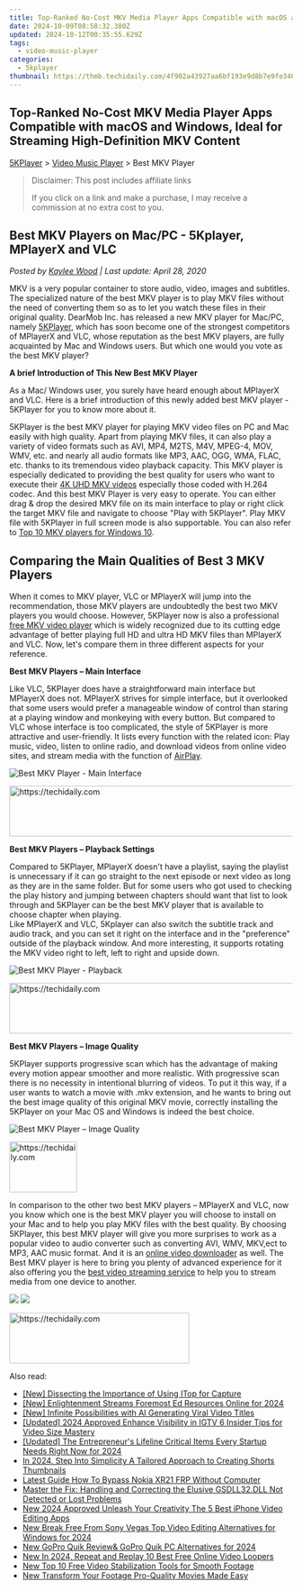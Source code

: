 ```yaml
---
title: Top-Ranked No-Cost MKV Media Player Apps Compatible with macOS and Windows, Ideal for Streaming High-Definition MKV Content
date: 2024-10-09T08:58:32.380Z
updated: 2024-10-12T00:35:55.629Z
tags:
  - video-music-player
categories:
  - 5kplayer
thumbnail: https://thmb.techidaily.com/4f902a43927aa6bf193e9d8b7e9fe3404a519e31c80aea16a8f7ebda50148e4a.jpg
---
```


## Top-Ranked No-Cost MKV Media Player Apps Compatible with macOS and Windows, Ideal for Streaming High-Definition MKV Content

[5KPlayer](https://tools.techidaily.com/5kplayer/products/) \> [Video Music Player](https://tools.techidaily.com/5kplayer/video-music-player/) \> Best MKV Player

>  Disclaimer: This post includes affiliate links
>
>  If you click on a link and make a purchase, I may receive a commission at no extra cost to you.
>

## Best MKV Players on Mac/PC - 5Kplayer, MPlayerX and VLC

 _Posted by [Kaylee Wood](https://www.quora.com/profile/Amanda-Hu-21) | Last update: April 28, 2020_

MKV is a very popular container to store audio, video, images and subtitles. The specialized nature of the best MKV player is to play MKV files without the need of converting them so as to let you watch these files in their original quality. DearMob Inc. has released a new MKV player for Mac/PC, namely [5KPlayer](https://tools.techidaily.com/5kplayer/products/), which has soon become one of the strongest competitors of MPlayerX and VLC, whose reputation as the best MKV players, are fully acquainted by Mac and Windows users. But which one would you vote as the best MKV player?

**A brief Introduction of This New Best MKV Player**

As a Mac/ Windows user, you surely have heard enough about MPlayerX and VLC. Here is a brief introduction of this newly added best MKV player - 5KPlayer for you to know more about it.

 5KPlayer is the best MKV player for playing MKV video files on PC and Mac easily with high quality. Apart from playing MKV files, it can also play a variety of video formats such as AVI, MP4, M2TS, M4V, MPEG-4, MOV, WMV, etc. and nearly all audio formats like MP3, AAC, OGG, WMA, FLAC, etc. thanks to its tremendous video playback capacity. This MKV player is especially dedicated to providing the best quality for users who want to execute their [4K UHD MKV videos](https://tools.techidaily.com/5kplayer/video-music-player/) especially those coded with H.264 codec. And this best MKV Player is very easy to operate. You can either drag & drop the desired MKV file on its main interface to play or right click the target MKV file and navigate to choose "Play with 5KPlayer". Play MKV file with 5KPlayer in full screen mode is also supportable. You can also refer to [Top 10 MKV players for Windows 10](https://tools.techidaily.com/5kplayer/video-music-player/).

## Comparing the Main Qualities of Best 3 MKV Players

When it comes to MKV player, VLC or MPlayerX will jump into the recommendation, those MKV players are undoubtedly the best two MKV players you would choose. However, 5KPlayer now is also a professional [free MKV video player](https://tools.techidaily.com/5kplayer/video-music-player/) which is widely recognized due to its cutting edge advantage of better playing full HD and ultra HD MKV files than MPlayerX and VLC. Now, let's compare them in three different aspects for your reference.

**Best MKV Players – Main Interface**

Like VLC, 5KPlayer does have a straightforward main interface but MPlayerX does not. MPlayerX strives for simple interface, but it overlooked that some users would prefer a manageable window of control than staring at a playing window and monkeying with every button. But compared to VLC whose interface is too complicated, the style of 5KPlayer is more attractive and user-friendly. It lists every function with the related icon: Play music, video, listen to online radio, and download videos from online video sites, and stream media with the function of [AirPlay](https://tools.techidaily.com/5kplayer/airplay/).

![Best MKV Player - Main Interface](https://www.5kplayer.com/video-music-player/img/youtube-0119-01.png) 

<!-- affiliate ads begin -->
<a href="https://appsumo.8odi.net/c/5597632/2151865/7443" target="_top" id="2151865">
  <img src="//a.impactradius-go.com/display-ad/7443-2151865" border="0" alt="https://techidaily.com" width="728" height="90"/>
</a>
<img height="0" width="0" src="https://appsumo.8odi.net/i/5597632/2151865/7443" style="position:absolute;visibility:hidden;" border="0" />
<!-- affiliate ads end -->

**Best MKV Players – Playback Settings**

Compared to 5KPlayer, MPlayerX doesn't have a playlist, saying the playlist is unnecessary if it can go straight to the next episode or next video as long as they are in the same folder. But for some users who got used to checking the play history and jumping between chapters should want that list to look through and 5KPlayer can be the best MKV player that is available to choose chapter when playing.  
 Like MPlayerX and VLC, 5Kplayer can also switch the subtitle track and audio track, and you can set it right on the interface and in the "preference" outside of the playback window. And more interesting, it supports rotating the MKV video right to left, left to right and upside down.

![Best MKV Player - Playback](https://www.5kplayer.com/video-music-player/img/best-mkv-player-xsy-032002.jpg) 

<!-- affiliate ads begin -->
<a href="https://appsumo.8odi.net/c/5597632/2151870/7443" target="_top" id="2151870">
  <img src="//a.impactradius-go.com/display-ad/7443-2151870" border="0" alt="https://techidaily.com" width="728" height="90"/>
</a>
<img height="0" width="0" src="https://appsumo.8odi.net/i/5597632/2151870/7443" style="position:absolute;visibility:hidden;" border="0" />
<!-- affiliate ads end -->

**Best MKV Players – Image Quality**

5KPlayer supports progressive scan which has the advantage of making every motion appear smoother and more realistic. With progressive scan there is no necessity in intentional blurring of videos. To put it this way, if a user wants to watch a movie with .mkv extension, and he wants to bring out the best image quality of this original MKV movie, correctly installing the 5KPlayer on your Mac OS and Windows is indeed the best choice.

![Best MKV Player – Image Quality](https://www.5kplayer.com/video-music-player/img/free-4k-video-player-02.jpg) 

<!-- affiliate ads begin -->
<a href="https://aligracehair.sjv.io/c/5597632/2135407/19272" target="_top" id="2135407">
  <img src="//a.impactradius-go.com/display-ad/19272-2135407" border="0" alt="https://techidaily.com" width="120" height="90"/>
</a>
<img height="0" width="0" src="https://aligracehair.sjv.io/i/5597632/2135407/19272" style="position:absolute;visibility:hidden;" border="0" />
<!-- affiliate ads end -->

In comparison to the other two best MKV players – MPlayerX and VLC, now you know which one is the best MKV player you will choose to install on your Mac and to help you play MKV files with the best quality. By choosing 5KPlayer, this best MKV player will give you more surprises to work as a popular video to audio converter such as converting AVI, WMV, MKV,ect to MP3, AAC music format. And it is an [online video downloader](https://tools.techidaily.com/5kplayer/youtube-download/) as well. The Best MKV player is here to bring you plenty of advanced experience for it also offering you the [best video streaming service](https://tools.techidaily.com/5kplayer/airplay/) to help you to stream media from one device to another.

[![](https://www.5kplayer.com/video-music-player/../button/freedownwhitewin.png)](https://tools.techidaily.com/5kplayer/products/) [![](https://www.5kplayer.com/video-music-player/../button/freedownbackmac.png)](https://tools.techidaily.com/5kplayer/products/)

<!-- affiliate ads begin -->
<a href="https://bluettius.sjv.io/c/5597632/2139109/17108" target="_top" id="2139109">
  <img src="//a.impactradius-go.com/display-ad/17108-2139109" border="0" alt="https://techidaily.com" width="320" height="90"/>
</a>
<img height="0" width="0" src="https://bluettius.sjv.io/i/5597632/2139109/17108" style="position:absolute;visibility:hidden;" border="0" />
<!-- affiliate ads end -->

<ins class="adsbygoogle"
     style="display:block"
     data-ad-format="autorelaxed"
     data-ad-client="ca-pub-7571918770474297"
     data-ad-slot="1223367746"></ins>

<ins class="adsbygoogle"
     style="display:block"
     data-ad-client="ca-pub-7571918770474297"
     data-ad-slot="8358498916"
     data-ad-format="auto"
     data-full-width-responsive="true"></ins>

<span class="atpl-alsoreadstyle">Also read:</span>
<div><ul>
<li><a href="https://digital-screen-recording.techidaily.com/new-dissecting-the-importance-of-using-itop-for-capture/"><u>[New] Dissecting the Importance of Using ITop for Capture</u></a></li>
<li><a href="https://facebook-video-share.techidaily.com/new-enlightenment-streams-foremost-ed-resources-online-for-2024/"><u>[New] Enlightenment Streams Foremost Ed Resources Online for 2024</u></a></li>
<li><a href="https://fox-links.techidaily.com/new-infinite-possibilities-with-ai-generating-viral-video-titles/"><u>[New] Infinite Possibilities with AI Generating Viral Video Titles</u></a></li>
<li><a href="https://instagram-videos.techidaily.com/updated-2024-approved-enhance-visibility-in-igtv-6-insider-tips-for-video-size-mastery/"><u>[Updated] 2024 Approved Enhance Visibility in IGTV 6 Insider Tips for Video Size Mastery</u></a></li>
<li><a href="https://facebook-videos.techidaily.com/updated-the-entrepreneurs-lifeline-critical-items-every-startup-needs-right-now-for-2024/"><u>[Updated] The Entrepreneur's Lifeline Critical Items Every Startup Needs Right Now for 2024</u></a></li>
<li><a href="https://youtube-help.techidaily.com/in-2024-step-into-simplicity-a-tailored-approach-to-creating-shorts-thumbnails/"><u>In 2024, Step Into Simplicity A Tailored Approach to Creating Shorts Thumbnails</u></a></li>
<li><a href="https://android-frp.techidaily.com/latest-guide-how-to-bypass-nokia-xr21-frp-without-computer-by-drfone-android/"><u>Latest Guide How To Bypass Nokia XR21 FRP Without Computer</u></a></li>
<li><a href="https://technical-tips.techidaily.com/master-the-fix-handling-and-correcting-the-elusive-gsdll32dll-not-detected-or-lost-problems/"><u>Master the Fix: Handling and Correcting the Elusive GSDLL32.DLL Not Detected or Lost Problems</u></a></li>
<li><a href="https://video-creation-software.techidaily.com/new-2024-approved-unleash-your-creativity-the-5-best-iphone-video-editing-apps/"><u>New 2024 Approved Unleash Your Creativity The 5 Best iPhone Video Editing Apps</u></a></li>
<li><a href="https://video-creation-software.techidaily.com/new-break-free-from-sony-vegas-top-video-editing-alternatives-for-windows-for-2024/"><u>New Break Free From Sony Vegas Top Video Editing Alternatives for Windows for 2024</u></a></li>
<li><a href="https://video-creation-software.techidaily.com/new-gopro-quik-reviewand-gopro-quik-pc-alternatives-for-2024/"><u>New GoPro Quik Review& GoPro Quik PC Alternatives for 2024</u></a></li>
<li><a href="https://video-creation-software.techidaily.com/new-in-2024-repeat-and-replay-10-best-free-online-video-loopers/"><u>New In 2024, Repeat and Replay 10 Best Free Online Video Loopers</u></a></li>
<li><a href="https://video-creation-software.techidaily.com/new-top-10-free-video-stabilization-tools-for-smooth-footage/"><u>New Top 10 Free Video Stabilization Tools for Smooth Footage</u></a></li>
<li><a href="https://video-creation-software.techidaily.com/new-transform-your-footage-pro-quality-movies-made-easy/"><u>New Transform Your Footage Pro-Quality Movies Made Easy</u></a></li>
</ul></div>

